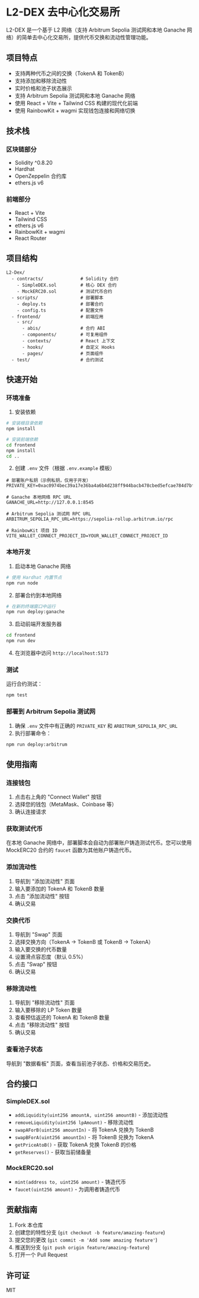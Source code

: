 # L2-DEX 去中心化交易所

L2-DEX 是一个基于 L2 网络（支持 Arbitrum Sepolia 测试网和本地 Ganache 网络）的简单去中心化交易所，提供代币交换和流动性管理功能。

## 项目特点

- 支持两种代币之间的交换（TokenA 和 TokenB）
- 支持添加和移除流动性
- 实时价格和池子状态展示
- 支持 Arbitrum Sepolia 测试网和本地 Ganache 网络
- 使用 React + Vite + Tailwind CSS 构建的现代化前端
- 使用 RainbowKit + wagmi 实现钱包连接和网络切换

## 技术栈

### 区块链部分
- Solidity ^0.8.20
- Hardhat
- OpenZeppelin 合约库
- ethers.js v6

### 前端部分
- React + Vite
- Tailwind CSS
- ethers.js v6
- RainbowKit + wagmi
- React Router

## 项目结构

```
L2-Dex/
  - contracts/              # Solidity 合约
    - SimpleDEX.sol         # 核心 DEX 合约
    - MockERC20.sol         # 测试代币合约
  - scripts/                # 部署脚本
    - deploy.ts             # 部署合约
    - config.ts             # 配置文件
  - frontend/               # 前端应用
    - src/
      - abis/               # 合约 ABI
      - components/         # 可复用组件
      - contexts/           # React 上下文
      - hooks/              # 自定义 Hooks
      - pages/              # 页面组件
  - test/                   # 合约测试
```

## 快速开始

### 环境准备

1. 安装依赖

```bash
# 安装根目录依赖
npm install

# 安装前端依赖
cd frontend
npm install
cd ..
```

2. 创建 `.env` 文件（根据 `.env.example` 模板）

```
# 部署账户私钥（示例私钥，仅用于开发）
PRIVATE_KEY=0xac0974bec39a17e36ba4a6b4d238ff944bacb478cbed5efcae784d7bf4f2ff80

# Ganache 本地网络 RPC URL
GANACHE_URL=http://127.0.0.1:8545

# Arbitrum Sepolia 测试网 RPC URL
ARBITRUM_SEPOLIA_RPC_URL=https://sepolia-rollup.arbitrum.io/rpc

# RainbowKit 项目 ID
VITE_WALLET_CONNECT_PROJECT_ID=YOUR_WALLET_CONNECT_PROJECT_ID
```

### 本地开发

1. 启动本地 Ganache 网络

```bash
# 使用 Hardhat 内置节点
npm run node
```

2. 部署合约到本地网络

```bash
# 在新的终端窗口中运行
npm run deploy:ganache
```

3. 启动前端开发服务器

```bash
cd frontend
npm run dev
```

4. 在浏览器中访问 `http://localhost:5173`

### 测试

运行合约测试：

```bash
npm test
```

### 部署到 Arbitrum Sepolia 测试网

1. 确保 `.env` 文件中有正确的 `PRIVATE_KEY` 和 `ARBITRUM_SEPOLIA_RPC_URL`
2. 执行部署命令：

```bash
npm run deploy:arbitrum
```

## 使用指南

### 连接钱包

1. 点击右上角的 "Connect Wallet" 按钮
2. 选择您的钱包（MetaMask、Coinbase 等）
3. 确认连接请求

### 获取测试代币

在本地 Ganache 网络中，部署脚本会自动为部署账户铸造测试代币。您可以使用 MockERC20 合约的 `faucet` 函数为其他账户铸造代币。

### 添加流动性

1. 导航到 "添加流动性" 页面
2. 输入要添加的 TokenA 和 TokenB 数量
3. 点击 "添加流动性" 按钮
4. 确认交易

### 交换代币

1. 导航到 "Swap" 页面
2. 选择交换方向（TokenA → TokenB 或 TokenB → TokenA）
3. 输入要交换的代币数量
4. 设置滑点容忍度（默认 0.5%）
5. 点击 "Swap" 按钮
6. 确认交易

### 移除流动性

1. 导航到 "移除流动性" 页面
2. 输入要移除的 LP Token 数量
3. 查看预估返还的 TokenA 和 TokenB 数量
4. 点击 "移除流动性" 按钮
5. 确认交易

### 查看池子状态

导航到 "数据看板" 页面，查看当前池子状态、价格和交易历史。

## 合约接口

### SimpleDEX.sol

- `addLiquidity(uint256 amountA, uint256 amountB)` - 添加流动性
- `removeLiquidity(uint256 lpAmount)` - 移除流动性
- `swapAForB(uint256 amountIn)` - 将 TokenA 兑换为 TokenB
- `swapBForA(uint256 amountIn)` - 将 TokenB 兑换为 TokenA
- `getPriceAtoB()` - 获取 TokenA 兑换 TokenB 的价格
- `getReserves()` - 获取当前储备量

### MockERC20.sol

- `mint(address to, uint256 amount)` - 铸造代币
- `faucet(uint256 amount)` - 为调用者铸造代币

## 贡献指南

1. Fork 本仓库
2. 创建您的特性分支 (`git checkout -b feature/amazing-feature`)
3. 提交您的更改 (`git commit -m 'Add some amazing feature'`)
4. 推送到分支 (`git push origin feature/amazing-feature`)
5. 打开一个 Pull Request

## 许可证

MIT
